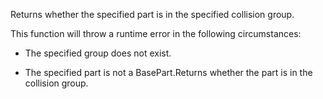 Returns whether the specified part is in the specified collision group.

This function will throw a runtime error in the following circumstances:

* The specified group does not exist.

* The specified part is not a BasePart.Returns whether the part is in the collision group.